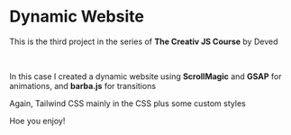 <h1>Dynamic Website</h1>
<p>This is the third project in the series of <strong>The Creativ JS Course</strong> by Deved</p>
</br>
<p>In this case I created a dynamic website using <strong>ScrollMagic</strong> and <strong>GSAP</strong> for animations, and <strong>barba.js</strong> for transitions </p>
<p>Again, Tailwind CSS mainly in the CSS plus some custom styles</p>
<p>Hoe you enjoy!</p>
